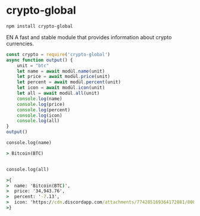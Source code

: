 # crypto-global

```shell
npm install crypto-global
```

EN
A fast and stable module that provides information about crypto currencies.


```javascript
const crypto = require('crypto-global')
async function output() {
    unit = "btc"
    let name = await modül.name(unit)
    let price = await modül.price(unit)
    let percent = await modül.percent(unit)
    let icon = await modül.icon(unit)
    let all = await modül.all(unit)
    console.log(name)
    console.log(price)
    console.log(percent)
    console.log(icon)
    console.log(all)
}
output()
```

```cmd
console.log(name) 

> Bitcoin(BTC)


console.log(all) 

>{
>  name: 'Bitcoin(BTC)',
>  price: '34,943.76',
>  percent: '-7.13',
>  icon: 'https://cdn.discordapp.com/attachments/774285169364172881/800012387742384128/bitcoin.png'
>}
```

